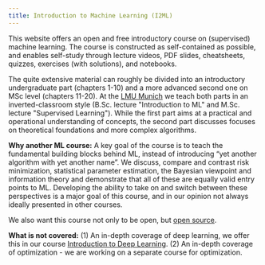 ```yaml
---
title: Introduction to Machine Learning (I2ML)
---
```


This website offers an open and free introductory course on (supervised) machine learning. The course is constructed as self-contained as possible, and enables self-study through lecture videos, PDF slides, cheatsheets, quizzes, exercises (with solutions), and notebooks.

The quite extensive material can roughly be divided into an introductory undergraduate part (chapters 1-10) and a more advanced second one on MSc level (chapters 11-20). At the [LMU Munich](https://www.slds.stat.uni-muenchen.de/teaching/) we teach both parts in an inverted-classroom style (B.Sc. lecture "Introduction to ML" and M.Sc. lecture "Supervised Learning"). While the first part aims at a practical and operational understanding of concepts, the second part discusses focuses on theoretical foundations and more complex algorithms. 

__Why another ML course:__ A key goal of the course is to teach the fundamental building blocks behind ML, instead of introducing “yet another algorithm with yet another name”. We discuss, compare and contrast risk minimization, statistical parameter estimation, the Bayesian viewpoint and information theory and demonstrate that all of these are equally valid entry points to ML. Developing the ability to take on and switch between these perspectives is a major goal of this course, and in our opinion not always ideally presented in other courses. 

We also want this course not only to be open, but [open source](https://arxiv.org/pdf/2107.14330.pdf). 

__What is not covered:__ (1) An in-depth coverage of deep learning, we offer this in our course [Introduction to Deep Learning](https://slds-lmu.github.io/i2dl/). (2) An in-depth coverage of optimization - we are working on a separate course for optimization.
